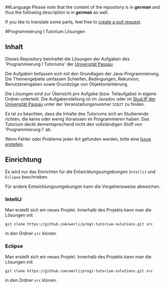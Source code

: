 ##Language
Please note that the content of the repository is in *__german__* and thus the following description is in *__german__* as well.

If you like to translate some parts, feel free to [create a pull request](https://github.com/werli/prog1-tutorium-solutions/pulls).

#Programmierung I Tutorium Lösungen
## Inhalt
Dieses Repository beinhaltet die Lösungen der Aufgaben des 'Programmierung I Tutoriums' der [Universität Passau](http://www.uni-passau.de/).

Die Aufgaben befassen sich mit den Grundlagen der Java-Programmierung. Die Themengebiete umfassen Schleifen,
Bedingungen, Rekursion, Benutzereingaben sowie Grundzüge von Objektorientierung.

Die Lösungen sind zur Übersicht pro Aufgabe (bzw. Teilaufgabe) in eigene Ordner unterteilt. Die Aufgabenstellung ist im
Javadoc oder im [Stud.IP der Universität Passau](https://studip.uni-passau.de) unter der Veranstaltungsnummer `5102T` zu
finden.

Es ist zu beachten, dass die Inhalte des Tutoriums sich an Studierende richten, die keine oder wenig Vorwissen im
Programmieren haben. Das Tutorium deckt dementsprechend nicht den vollständigen Stoff von 'Programmierung I' ab.

Wenn Fehler oder Probleme jeder Art gefunden werden, bitte eine [Issue erstellen](https://github.com/werli/prog1-tutorium-solutions/issues).

## Einrichtung
Es wird nur das Einrichten für die Entwicklungsumgebungen `IntelliJ` und `Eclipse` beschrieben.

Für andere Entwicklungsumgebungen kann die Vorgehensweise abweichen.

### IntelliJ
Man erstellt sich ein neues Projekt.
Innerhalb des Projekts kann man die Lösungen mit

`git clone https://github.com/werli/prog1-tutorium-solutions.git src`

in den Ordner `src` klonen.

### Eclipse
Man erstellt sich ein neues Projekt.
Innerhalb des Projekts kann man die Lösungen mit

`git clone https://github.com/werli/prog1-tutorium-solutions.git src`

in den Ordner `src` klonen.

